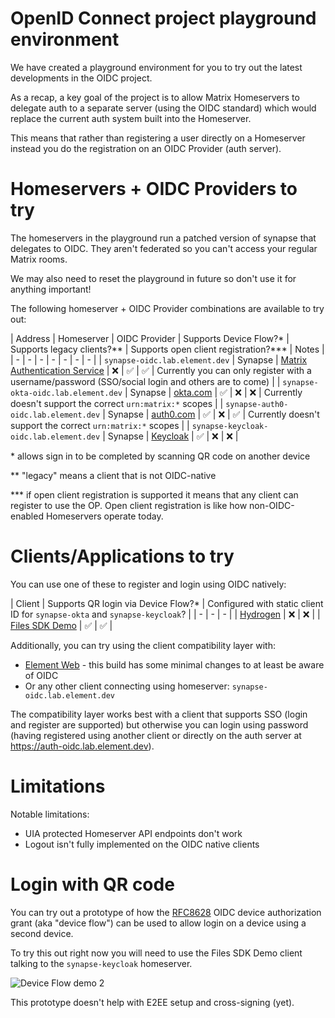 OpenID Connect project playground environment
=
We have created a playground environment for you to try out the latest developments in the OIDC project.

As a recap, a key goal of the project is to allow Matrix Homeservers to delegate auth to a separate server (using the OIDC standard) which would replace the current auth system built into the Homeserver.

This means that rather than registering a user directly on a Homeserver instead you do the registration on an OIDC Provider (auth server).

Homeservers + OIDC Providers to try
==

The homeservers in the playground run a patched version of synapse that delegates to OIDC. They aren't federated so you can't access your regular Matrix rooms.

We may also need to reset the playground in future so don't use it for anything important!

The following homeserver + OIDC Provider combinations are available to try out:

<a name="homeservers-table"></a>
| Address | Homeserver | OIDC Provider | Supports Device Flow?\* | Supports legacy clients?\*\* | Supports open client registration?\*\*\* | Notes |
| - | - | - | - | - | - | - |
| `synapse-oidc.lab.element.dev` | Synapse | [Matrix Authentication Service](https://github.com/matrix-org/matrix-authentication-service) | ❌ | ✅ | ✅ | Currently you can only register with a username/password (SSO/social login and others are to come) |
| `synapse-okta-oidc.lab.element.dev` | Synapse | [okta.com](https://okta.com) | ✅ | ❌ | ❌ | Currently doesn't support the correct `urn:matrix:*` scopes |
| `synapse-auth0-oidc.lab.element.dev` | Synapse | [auth0.com](https://auth0.com) | ✅ | ❌ | ✅ | Currently doesn't support the correct `urn:matrix:*` scopes |
| `synapse-keycloak-oidc.lab.element.dev` | Synapse | [Keycloak](https://www.keycloak.org) | ✅ | ❌ | ❌ |

\* allows sign in to be completed by scanning QR code on another device

\*\* "legacy" means a client that is not OIDC-native

\*\*\* if open client registration is supported it means that any client can register to use the OP. Open client registration is like how non-OIDC-enabled Homeservers operate today.

Clients/Applications to try
==

You can use one of these to register and login using OIDC natively:

<a name="clients-table"></a>
| Client | Supports QR login via Device Flow?* | Configured with static client ID for `synapse-okta` and `synapse-keycloak`? | 
| - | - | - |
| [Hydrogen](https://hydrogen-oidc.lab.element.dev/) | ❌ | ❌ |
| [Files SDK Demo](https://files-sdk-demo-oidc.lab.element.dev/) | ✅ | ✅ |

Additionally, you can try using the client compatibility layer with:
- [Element Web](https://element-oidc.lab.element.dev/) - this build has some minimal changes to at least be aware of OIDC
- Or any other client connecting using homeserver: `synapse-oidc.lab.element.dev`

The compatibility layer works best with a client that supports SSO (login and register are supported) but otherwise you can login using password (having registered using another client or directly on the auth server at https://auth-oidc.lab.element.dev).

Limitations
==

Notable limitations:

- UIA protected Homeserver API endpoints don't work
- Logout isn't fully implemented on the OIDC native clients

Login with QR code
==

You can try out a prototype of how the [RFC8628](https://datatracker.ietf.org/doc/html/rfc8628) OIDC device authorization grant (aka "device flow") can be used to allow login on a device using a second device.

To try this out right now you will need to use the Files SDK Demo client talking to the `synapse-keycloak` homeserver.

![Device Flow demo 2](https://user-images.githubusercontent.com/6955675/180743561-e2e158cd-2caf-4e43-9eed-9e86da84597c.gif)

This prototype doesn't help with E2EE setup and cross-signing (yet).
